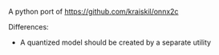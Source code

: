 A python port of https://github.com/kraiskil/onnx2c

Differences:
* A quantized model should be created by a separate utility
